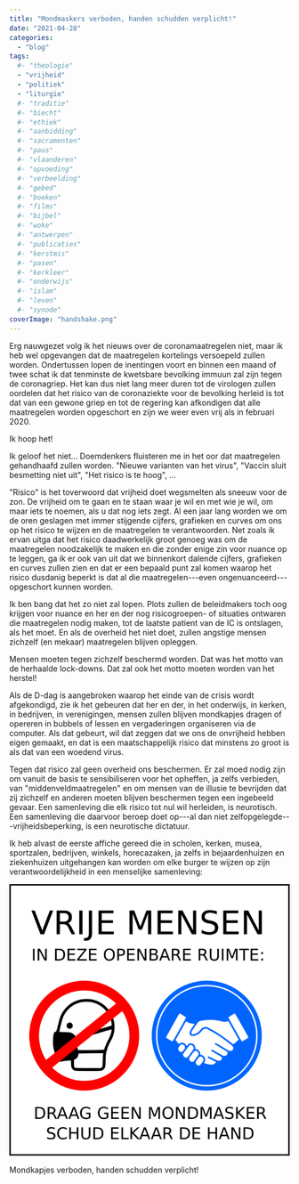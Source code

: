 ```yaml
---
title: "Mondmaskers verboden, handen schudden verplicht!"
date: "2021-04-28"
categories: 
  - "blog"
tags:
  #- "theologie"
  - "vrijheid"
  - "politiek"
  - "liturgie"
  #- "traditie"
  #- "biecht"
  #- "ethiek"
  #- "aanbidding"
  #- "sacramenten"
  #- "paus"
  #- "vlaanderen"
  #- "opvoeding"
  #- "verbeelding"
  #- "gebed"
  #- "boeken"
  #- "films"
  #- "bijbel"
  #- "woke"
  #- "antwerpen"
  #- "publicaties"
  #- "kerstmis"
  #- "pasen"
  #- "kerkleer"
  #- "onderwijs"
  #- "islam"
  #- "leven"
  #- "synode"
coverImage: "handshake.png"
---
```


Erg nauwgezet volg ik het nieuws over de coronamaatregelen niet, maar ik heb wel opgevangen dat de maatregelen kortelings versoepeld zullen worden. Ondertussen lopen de inentingen voort en binnen een maand of twee schat ik dat tenminste de kwetsbare bevolking immuun zal zijn tegen de coronagriep. Het kan dus niet lang meer duren tot de virologen zullen oordelen dat het risico van de coronaziekte voor de bevolking herleid is tot dat van een gewone griep en tot de regering kan afkondigen dat alle maatregelen worden opgeschort en zijn we weer even vrij als in februari 2020. 

Ik hoop het!

Ik geloof het niet… Doemdenkers fluisteren me in het oor dat maatregelen gehandhaafd zullen worden. "Nieuwe varianten van het virus", "Vaccin sluit besmetting niet uit", "Het risico is te hoog", ...

"Risico" is het toverwoord dat vrijheid doet wegsmelten als sneeuw voor de zon. De vrijheid om te gaan en te staan waar je wil en met wie je wil, om maar iets te noemen, als u dat nog iets zegt. Al een jaar lang worden we om de oren geslagen met immer stijgende cijfers, grafieken en curves om ons op het risico te wijzen en de maatregelen te verantwoorden. Net zoals ik ervan uitga dat het risico daadwerkelijk groot genoeg was om de maatregelen noodzakelijk te maken en die zonder enige zin voor nuance op te leggen, ga ik er ook van uit dat we binnenkort dalende cijfers, grafieken en curves zullen zien en dat er een bepaald punt zal komen waarop het risico dusdanig beperkt is dat al die maatregelen---even ongenuanceerd---opgeschort kunnen worden.

Ik ben bang dat het zo niet zal lopen. Plots zullen de beleidmakers toch oog krijgen voor nuance en her en der nog risicogroepen- of situaties ontwaren die maatregelen nodig maken, tot de laatste patient van de IC is ontslagen, als het moet. En als de overheid het niet doet, zullen angstige mensen zichzelf (en mekaar) maatregelen blijven opleggen. 

Mensen moeten tegen zichzelf beschermd worden. Dat was het motto van de herhaalde lock-downs. Dat zal ook het motto moeten worden van het herstel!

Als de D-dag is aangebroken waarop het einde van de crisis wordt afgekondigd, zie ik het gebeuren dat her en der, in het onderwijs, in kerken, in bedrijven, in verenigingen, mensen zullen blijven mondkapjes dragen of opereren in bubbels of lessen en vergaderingen organiseren via de computer. Als dat gebeurt, wil dat zeggen dat we ons de onvrijheid hebben eigen gemaakt, en dat is een maatschappelijk risico dat minstens zo groot is als dat van een woedend virus. 

Tegen dat risico zal geen overheid ons beschermen. Er zal moed nodig zijn om vanuit de basis te sensibiliseren voor het opheffen, ja zelfs verbieden, van "middenveldmaatregelen" en om mensen van de illusie te bevrijden dat zij zichzelf en anderen moeten blijven beschermen tegen een ingebeeld gevaar. Een samenleving die elk risico tot nul wil herleiden, is neurotisch. Een samenleving die daarvoor beroep doet op---al dan niet zelfopgelegde---vrijheidsbeperking, is een neurotische dictatuur.

Ik heb alvast de eerste affiche gereed die in scholen, kerken, musea, sportzalen, bedrijven, winkels, horecazaken, ja zelfs in bejaardenhuizen en ziekenhuizen uitgehangen kan worden om elke burger te wijzen op zijn verantwoordelijkheid in een menselijke samenleving:

![](images/handshake-700x678.png)

Mondkapjes verboden, handen schudden verplicht!
